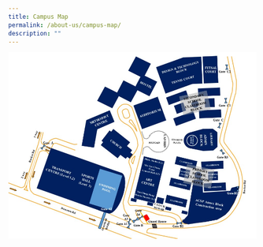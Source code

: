 ```yaml
---
title: Campus Map
permalink: /about-us/campus-map/
description: ""
---
```

![ACS Campus Map](/images/campus%20map.jpg)